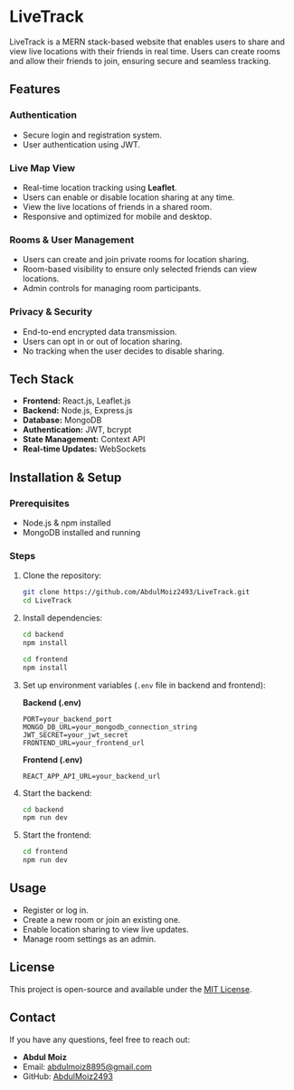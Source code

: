 # LiveTrack

LiveTrack is a MERN stack-based website that enables users to share and view live locations with their friends in real time. Users can create rooms and allow their friends to join, ensuring secure and seamless tracking.

## Features

### Authentication
- Secure login and registration system.
- User authentication using JWT.

### Live Map View
- Real-time location tracking using **Leaflet**.
- Users can enable or disable location sharing at any time.
- View the live locations of friends in a shared room.
- Responsive and optimized for mobile and desktop.

### Rooms & User Management
- Users can create and join private rooms for location sharing.
- Room-based visibility to ensure only selected friends can view locations.
- Admin controls for managing room participants.

### Privacy & Security
- End-to-end encrypted data transmission.
- Users can opt in or out of location sharing.
- No tracking when the user decides to disable sharing.

## Tech Stack
- **Frontend:** React.js, Leaflet.js
- **Backend:** Node.js, Express.js
- **Database:** MongoDB
- **Authentication:** JWT, bcrypt
- **State Management:** Context API
- **Real-time Updates:** WebSockets

## Installation & Setup

### Prerequisites
- Node.js & npm installed
- MongoDB installed and running

### Steps
1. Clone the repository:
   ```bash
   git clone https://github.com/AbdulMoiz2493/LiveTrack.git
   cd LiveTrack
   ```
2. Install dependencies:
   ```bash
   cd backend
   npm install

   cd frontend
   npm install
   ```
3. Set up environment variables (`.env` file in backend and frontend):

   **Backend (.env)**
   ```plaintext
   PORT=your_backend_port
   MONGO_DB_URL=your_mongodb_connection_string
   JWT_SECRET=your_jwt_secret
   FRONTEND_URL=your_frontend_url
   ```

   **Frontend (.env)**
   ```plaintext
   REACT_APP_API_URL=your_backend_url
   ```

4. Start the backend:
   ```bash
   cd backend
   npm run dev
   ```
5. Start the frontend:
   ```bash
   cd frontend
   npm run dev
   ```

## Usage
- Register or log in.
- Create a new room or join an existing one.
- Enable location sharing to view live updates.
- Manage room settings as an admin.

## License
This project is open-source and available under the [MIT License](LICENSE).

## Contact
If you have any questions, feel free to reach out:
- **Abdul Moiz**  
- Email: abdulmoiz8895@gmail.com 
- GitHub: [AbdulMoiz2493](https://github.com/AbdulMoiz2493)

